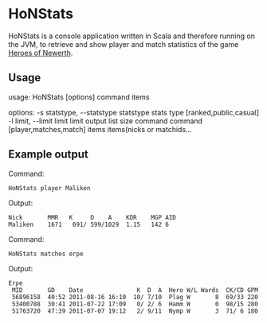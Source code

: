 # HoNStats

HoNStats is a console application written in Scala and
therefore running on the JVM, to retrieve and show player and match
statistics of the game [Heroes of Newerth](http://www.heroesofnewerth.com).

## Usage

   usage: HoNStats [options] command items

   options:
      -s statstype, --statstype statstype   stats type [ranked,public,casual]
      -l limit, --limit limit               limit output list size
      command                               command [player,matches,match]
      items                                 items(nicks or matchids...

## Example output

Command:

    HoNStats player Maliken

Output:

    Nick       MMR   K     D    A    KDR    MGP AID
    Maliken    1671   691/ 599/1029  1.15   142 6

Command:

    HoNStats matches erpe

Output:

    Erpe
     MID       GD    Date               K  D  A  Hero W/L Wards  CK/CD GPM
     56896158  40:52 2011-08-16 16:10  10/ 7/10  Plag W       8  69/33 220
     53400788  30:41 2011-07-22 17:09   0/ 2/ 6  Hamm W       0  98/15 280
     51763720  47:39 2011-07-07 19:12   2/ 9/11  Nymp W       3  71/ 6 180
